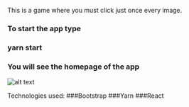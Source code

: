 This is a game where you must click just once every image.

### To start the app type 
### yarn start

### You will see the homepage of the app


![alt text](src/styles/HomePage.PNG "Description goes here")

Technologies used:
###Bootstrap
###Yarn
###React

